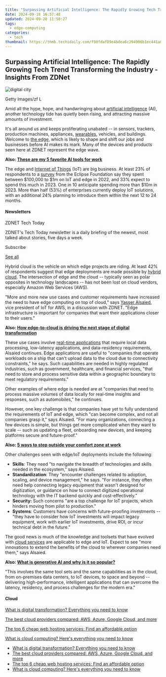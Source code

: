 ```yaml
---
title: "Surpassing Artificial Intelligence: The Rapidly Growing Tech Trend Transforming the Industry - Insights From ZDNet"
date: 2024-09-18 16:57:48
updated: 2024-09-20 11:58:27
tags:
  - edge-computing
categories:
  - tech
thumbnail: https://thmb.techidaily.com/f98fdaf89e4bdea6c294906b1ec441a8350731ced113bf3e78f52392f565d416.jpg
---
```


## Surpassing Artificial Intelligence: The Rapidly Growing Tech Trend Transforming the Industry - Insights From ZDNet

![digital city](https://www.zdnet.com/a/img/resize/bfbe1cc1d1a4fa968f6bac371987248f607daf01/2023/07/04/2bb4198f-c7ab-4b46-8a2b-03680b9ce3e7/gettyimages-1395926351.jpg?auto=webp&width=1280)

Getty Images/zf L

Amid all the hype, hope, and handwringing about [artificial intelligence](https://www.zdnet.com/article/what-is-ai-heres-everything-you-need-to-know-about-artificial-intelligence/) (AI), another technology tide has quietly been rising, and attracting massive amounts of investment. 

It's all around us and keeps proliferating unabated -- in sensors, trackers, production machines, appliances, [wearables](https://www.zdnet.com/article/best-android-smartwatch/), vehicles, and buildings. Welcome to [the edge](https://www.zdnet.com/article/where-the-edge-is-in-edge-computing-why-it-matters-and-how-we-use-it/), which is likely to shape and shift our jobs and businesses before AI makes its mark. Many of the devices and products seen here at ZDNET represent the edge wave.

**Also: [These are my 5 favorite AI tools for work](https://www.zdnet.com/article/these-are-my-5-favorite-ai-tools-for-work/)**

The edge and [Internet of Things](https://www.zdnet.com/article/what-is-the-internet-of-things-everything-you-need-to-know-about-the-iot-right-now/) (IoT) are big business. At least 23% of respondents to a [survey](https://outreach.eclipse.foundation/iot-edge-commercial-adoption-2022) from the Eclipse Foundation say they spent between $100,000 to $1m on IoT and edge in 2022, and 33% expect to spend this much in 2023\. One in 10 anticipate spending more than $10m in 2023\. More than half (53%) of enterprises currently deploy IoT solutions, with an additional 24% planning to introduce them within the next 12 to 24 months.

#### Newsletters

ZDNET Tech Today

ZDNET's Tech Today newsletter is a daily briefing of the newest, most talked about stories, five days a week.

 Subscribe

[See all](https://www.zdnet.com/newsletters/)

Hybrid cloud is the vehicle on which edge projects are riding. At least 42% of respondents suggest that edge deployments are made possible by [hybrid cloud](https://www.zdnet.com/article/companies-struggling-to-manage-hybrid-cloud/). The intersection of edge and the cloud -- typically seen as polar opposites in technology landscapes -- has not been lost on cloud vendors, especially Amazon Web Services (AWS). 

"More and more new use cases and customer requirements have increased the need to have edge computing on top of cloud," says [Yasser Alsaied](https://www.linkedin.com/in/yasseralsaied/), vice president of IoT for AWS, in a discussion with ZDNET. "Edge infrastructure is important for companies that want their applications closer to their users."

**Also: [How edge-to-cloud is driving the next stage of digital transformation](https://www.zdnet.com/article/how-edge-to-cloud-is-driving-the-next-stage-of-digital-transformation/)**

These use cases involve [real-time applications](https://www.zdnet.com/article/machine-learning-is-going-real-time-heres-why-and-how/) that require local data processing, low-latency applications, and data-residency requirements, Alsaied continues. Edge applications are useful to "companies that operate workloads on a ship that can't upload data to the cloud due to connectivity constraints," he says. Such capabilities are needed in highly regulated industries, such as government, healthcare, and financial services, "that need to store and process sensitive data within a geographic boundary to meet regulatory requirements."

Other examples of where edge is needed are at "companies that need to process massive volumes of data locally for real-time insights and responses, such as automobiles," he continues. 

However, one key challenge is that companies have yet to fully understand the requirements of IoT and edge, which "can become complex, and not all companies grasp it," says Alsaied. "For many organizations, connecting a few devices is simple, but things get more complicated when they want to scale -- such as updating a fleet, onboarding new devices, and keeping platforms secure and future-proof."

**Also: [5 ways to step outside your comfort zone at work](https://www.zdnet.com/home-and-office/work-life/5-ways-to-step-outside-your-comfort-zone-at-work-according-to-business-leaders/)**

Other challenges seen with edge/IoT deployments include the following:

* **Skills**: They need "to navigate the breadth of technologies and skills needed in the ecosystem," says Alsaied.
* **Standardization**: They "encounter challenges related to adoption, scaling, and device management," he says. "For instance, they often need help connecting legacy equipment that wasn't designed for digitization, or guidance on how to connect digitized operational technology with the IT backend quickly and cost-effectively."
* **Security:** Such concerns "are a top challenge for IoT projects, which hinders moving from pilot to production."
* **Systems**: Customers have concerns with future-proofing investments -- "they have to consider how IoT investments will impact legacy equipment, work with earlier IoT investments, drive ROI, or incur technical debt in the future."

The good news is much of the knowledge and toolsets that have evolved with [cloud services](https://www.zdnet.com/article/best-cloud-storage/) are applicable to edge and IoT. Expect to see "more innovations to extend the benefits of the cloud to wherever companies need them," says Alsaied. 

**Also: [What is generative AI and why is it so popular?](https://www.zdnet.com/article/what-is-generative-ai-and-why-is-it-so-popular-heres-everything-you-need-to-know/)**

"This involves the same tool sets and the same capabilities as in the cloud, from on-premises data centers, to IoT devices, to space and beyond -- delivering high-performance, intelligent applications that can overcome the latency, residency, and process challenges for the modern era."

#### Cloud

[​What is digital transformation? Everything you need to know](https://www.zdnet.com/article/what-is-digital-transformation-everything-you-need-to-know-about-how-technology-is-reshaping/ "​What is digital transformation? Everything you need to know")

[The best cloud providers compared: AWS, Azure, Google Cloud, and more](https://www.zdnet.com/article/the-top-cloud-providers-of-2021-aws-microsoft-azure-google-cloud-hybrid-saas/ "The best cloud providers compared: AWS, Azure, Google Cloud, and more")

[The top 6 cheap web hosting services: Find an affordable option](https://www.zdnet.com/article/best-cheap-web-hosting/ "The top 6 cheap web hosting services: Find an affordable option")

[What is cloud computing? Here's everything you need to know](https://www.zdnet.com/article/what-is-cloud-computing-everything-you-need-to-know-about-the-cloud/ "What is cloud computing? Here's everything you need to know")

* [​What is digital transformation? Everything you need to know](https://www.zdnet.com/article/what-is-digital-transformation-everything-you-need-to-know-about-how-technology-is-reshaping/ "​What is digital transformation? Everything you need to know")
* [The best cloud providers compared: AWS, Azure, Google Cloud, and more](https://www.zdnet.com/article/the-top-cloud-providers-of-2021-aws-microsoft-azure-google-cloud-hybrid-saas/ "The best cloud providers compared: AWS, Azure, Google Cloud, and more")
* [The top 6 cheap web hosting services: Find an affordable option](https://www.zdnet.com/article/best-cheap-web-hosting/ "The top 6 cheap web hosting services: Find an affordable option")
* [What is cloud computing? Here's everything you need to know](https://www.zdnet.com/article/what-is-cloud-computing-everything-you-need-to-know-about-the-cloud/ "What is cloud computing? Here's everything you need to know")

<ins class="adsbygoogle"
     style="display:block"
     data-ad-format="autorelaxed"
     data-ad-client="ca-pub-7571918770474297"
     data-ad-slot="1223367746"></ins>



<ins class="adsbygoogle"
     style="display:block"
     data-ad-client="ca-pub-7571918770474297"
     data-ad-slot="8358498916"
     data-ad-format="auto"
     data-full-width-responsive="true"></ins>
